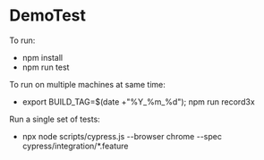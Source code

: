 # DemoTest

To run:
 - npm install
 - npm run test

To run on multiple machines at same time:
 -  export BUILD_TAG=$(date +"%Y_%m_%d"); npm run record3x

Run a single set of tests:
 - npx node scripts/cypress.js --browser chrome --spec cypress/integration/*.feature